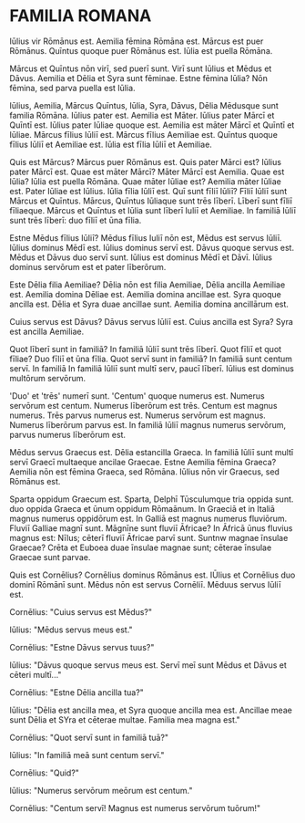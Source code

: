# FAMILIA ROMANA

Iūlius vir Rōmānus est. Aemilia fēmina Rōmāna est. Mārcus est puer Rōmānus. Quīntus quoque puer Rōmānus est. Iūlia est puella Rōmāna.

Mārcus et Quīntus nōn virī, sed puerī sunt. Virī sunt Iūlius et Mēdus et Dāvus. Aemilia et Dēlia et Syra sunt fēminae. Estne fēmina Iūlia? Nōn fēmina, sed parva puella est Iūlia.

Iūlius, Aemilia, Mārcus Quīntus, Iūlia, Syra, Dāvus, Dēlia Mēdusque sunt familia Rōmāna. Iūlius pater est. Aemilia est Māter. Iūlius pater Mārcī et Quīntī est. Iūlius pater Iūliae quoque est. Aemilia est māter Mārcī et Quīntī et Iūliae. Mārcus fīlius Iūliī est. Mārcus fīlius Aemiliae est. Quīntus quoque fīlius Iūliī et Aemiliae est. Iūlia est fīlia Iūliī et Aemiliae.

Quis est Mārcus? Mārcus puer Rōmānus est. Quis pater Mārci est? Iūlius pater Mārcī est. Quae est māter Mārcī? Māter Mārcī est Aemilia. Quae est Iūlia? Iūlia est puella Rōmāna. Quae māter Iūliae est? Aemilia māter Iūliae est. Pater Iūliae est Iūlius. Iūlia fīlia Iūliī est. Quī  sunt fīliī Iūliī? Fīliī Iūliī sunt Mārcus et Quīntus. Mārcus, Quīntus Iūliaque sunt trēs līberī. Līberī sunt fīliī fīliaeque. Mārcus et Quīntus et Iūlia sunt līberī Iuliī et Aemiliae. In familiā Iūliī sunt trēs līberī: duo fīliī et ūna fīlia. 

Estne Mēdus fīlius Iūliī? Mēdus fīlius Iuliī nōn est, Mēdus est servus Iūliī. Iūlius dominus Mēdī est. Iūlius dominus servī est. Dāvus quoque servus est. Mēdus et Dāvus duo servī sunt. Iūlius est dominus Mēdī et Dāvī. Iūlius dominus servōrum est et pater līberōrum.

Este Dēlia filia Aemiliae? Dēlia nōn est filia Aemiliae, Dēlia ancilla Aemiliae est. Aemilia domina Dēliae est. Aemilia domina ancillae est. Syra quoque ancilla est. Dēlia et Syra duae ancillae sunt. Aemilia domina ancillārum est.

Cuius servus est Dāvus? Dāvus servus Iūliī est. Cuius ancilla est Syra? Syra est ancilla Aemiliae. 

Quot līberī sunt in familiā? In familiā Iūliī sunt trēs līberī. Quot fīliī et quot fīliae? Duo fīliī et ūna fīlia. Quot servī sunt in familiā? In familiā sunt centum servī. In familiā In familiā Iūliī sunt multī serv, paucī līberī. Iūlius est dominus multōrum servōrum.

'Duo' et 'trēs' numerī sunt. 'Centum' quoque numerus est. Numerus servōrum est centum. Numerus līberōrum est trēs. Centum est magnus numerus. Trēs parvus numerus est. Numerus servōrum est magnus. Numerus līberōrum parvus est. In familiā Iūliī magnus numerus servōrum, parvus numerus līberōrum est.

Mēdus servus Graecus est. Dēlia estancilla Graeca. In familiā Iūliī sunt multī servī Graecī multaeque ancilae Graecae. Estne Aemilia fēmina Graeca? Aemilia nōn est fēmina Graeca, sed Rōmāna. Iūlius nōn vir Graecus, sed Rōmānus est.

Sparta oppidum Graecum est. Sparta, Delphī Tūsculumque tria oppida sunt. duo oppida Graeca et ūnum oppidum Rōmaānum. In Graeciā et in Italiā magnus numerus oppidōrum est. In Galliā est magnus numerus fluviōrum. Fluviī Galliae magnī sunt. Māgnīne sunt fluviī Āfricae? In Āfricā ūnus fluvius magnus est: Nīlus; cēterī fluviī Āfricae parvī sunt. Suntnw magnae īnsulae Graecae? Crēta et Euboea duae īnsulae magnae sunt; cēterae īnsulae Graecae sunt parvae.

Quis est Cornēlius? Cornēlius dominus Rōmānus est. IŪlius et Cornēlius duo dominī Rōmānī sunt. Mēdus nōn est servus Cornēliī. Mēduus servus Iūliī est.

Cornēlius: "Cuius servus est Mēdus?"

Iūlius: "Mēdus servus meus est."

Cornēlius: "Estne Dāvus servus tuus?"

Iūlius: "Dāvus quoque servus meus est. Servī meī sunt Mēdus et Dāvus et cēteri multī..."

Cornēlius: "Estne Dēlia ancilla tua?"

Iūlius: "Dēlia est ancilla mea, et Syra quoque ancilla mea est. Ancillae meae sunt Dēlia et SYra et cēterae multae. Familia mea magna est."

Cornēlius: "Quot servī sunt in familiā tuā?"

Iūlius: "In familiā meā sunt centum servī."

Cornēlius: "Quid?"

Iūlius: "Numerus servōrum meōrum est centum."

Cornēlius: "Centum servī! Magnus est numerus servōrum tuōrum!"

